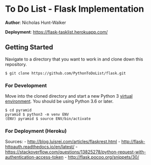 # To Do List - Flask Implementation

**Author**: Nicholas Hunt-Walker

**Deployment**: https://flask-tasklist.herokuapp.com/

## Getting Started

Navigate to a directory that you want to work in and clone down this repository.

```
$ git clone https://github.com/PythonToDoList/flask.git
```

### For Development

Move into the cloned directory and start a new Python 3 [virtual environment](https://docs.python.org/3/tutorial/venv.html). You should be using Python 3.6 or later.

```
$ cd pyramid
pyramid $ python3 -m venv ENV
(ENV) pyramid $ source ENV/bin/activate
```

### For Deployment (Heroku)


Sources:
    - http://blog.luisrei.com/articles/flaskrest.html
    - http://flask-httpauth.readthedocs.io/en/latest/
    - https://stackoverflow.com/questions/13825278/python-request-with-authentication-access-token
    - http://flask.pocoo.org/snippets/30/
